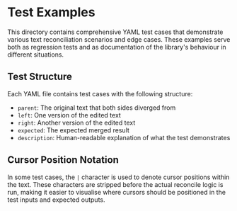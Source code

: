 # Test Examples

This directory contains comprehensive YAML test cases that demonstrate various text reconciliation scenarios and edge cases. These examples serve both as regression tests and as documentation of the library's behaviour in different situations.

## Test Structure

Each YAML file contains test cases with the following structure:
- `parent`: The original text that both sides diverged from
- `left`: One version of the edited text
- `right`: Another version of the edited text  
- `expected`: The expected merged result
- `description`: Human-readable explanation of what the test demonstrates

## Cursor Position Notation

In some test cases, the `|` character is used to denote cursor positions within the text. These characters are stripped before the actual reconcile logic is run, making it easier to visualise where cursors should be positioned in the test inputs and expected outputs.
